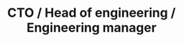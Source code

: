 ---
layout: "resume"
type: "page"
resume_file: "resumes/resume.manager.en.json"
title: "CTO / Head of engineering / Engineering manager"
---